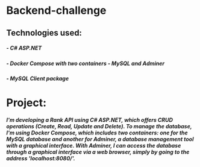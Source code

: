 # Backend-challenge


## Technologies used:

##### - C# ASP.NET
##### - Docker Compose with two containers - MySQL and Adminer
##### - MySQL Client package

# Project:
##### I'm developing a Rank API using C# ASP.NET, which offers CRUD operations (Create, Read, Update and Delete). To manage the database, I'm using Docker Compose, which includes two containers: one for the MySQL database and another for Adminer, a database management tool with a graphical interface. With Adminer, I can access the database through a graphical interface via a web browser, simply by going to the address 'localhost:8080/'.

